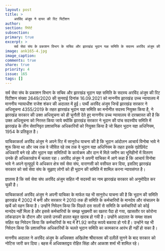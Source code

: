 ```yaml
---
layout: post
title: >
    अरविंद अंजुम ने दायर की रिट पिटीशन
author:
section: रिपोर्ट
subsection:
primary: true
excerpt: >
    सर्व सेवा संघ के प्रकाशन विभाग के सचिव और झारखंड भूदान यज्ञ समिति के सदस्य अरविंद अंजुम की रिट पिटीशन संख्या 2649/2020 की सुनवाई दिनांक 16.09.2021 को माननीय झारखंड उच्च न्यायालय में माननीय न्यायाधीश राजेश शंकर की अदालत में हुई।
image: ank165-4.jpg
image_caption: 
comments: true
share: true
priority: 4
issue: 165
tags: []
---
```


सर्व सेवा संघ के प्रकाशन विभाग के सचिव और झारखंड भूदान यज्ञ समिति के सदस्य अरविंद अंजुम की रिट पिटीशन संख्या 2649/2020 की सुनवाई दिनांक 16.09.2021 को माननीय झारखंड उच्च न्यायालय में माननीय न्यायाधीश राजेश शंकर की अदालत में हुई। पार्थी अरविंद अंजुम जिन्हें झारखंड सरकार ने अधिसूचना 4355/2019 के तहत झारखंड भूदान यज्ञ समिति का मनोनीत सदस्य नियुक्त किया है, ने झारखंड सरकार की उक्त अधिसूचना को ही चुनौती देते हुए माननीय उच्च न्यायालय से दरख्वास्त की है कि उक्त अधिसूचना को निरस्त किया जाये क्योंकि झारखंड सरकार ने भूदान की पांच सदस्यीय समिति में झारखंड के तीन सेवानिवृत प्रशासनिक अधिकारियों को नियुक्त किया है जो बिहार भूदान यज्ञ अधिनियम, 1954 के प्रतिकूल है।

याचिकाकर्ता अरविंद अंजुम ने अपने रिट में सानुरोध याचना की है कि भूदान आंदोलन आचार्य विनोबा भावे ने शुरू किया था और जब तक वे जीवित रहे तब तक वे भूदान यज्ञ अधिनियम के तहत इसके एप्रोप्रियेट अधिकारी बने रहे और भूदान यज्ञ समितियों के कार्यक्रम और दान में मिले जमीन का भूमिहीनों में वितरण उनके ही अधिकारक्षेत्र में चलता रहा। अरविंद अंजुम ने अपनी याचिका में आगे कहा है कि आचार्य विनोबा भावे ने अपने मृत्युपूर्व ये अधिकार क्षेत्र सर्व सेवा संघ, वाराणसी को वसीयत कर दिया, इसलिए झारखंड सरकार को सर्व सेवा संघ के सुझाए लोगों को ही भूदान की समिति में शामिल करना न्यायसंगत है।

ज्ञातव्य है कि सर्व सेवा संघ अरविंद अंजुम सहित नौ सदस्यों का नाम झारखंड सरकार को अनुमोदित कर चुकी है।

याचिकाकर्ता अरविंद अंजुम ने अपनी याचिका के मार्फत यह भी सानुरोध याचना की है कि भूदान की समिति झारखंड में 2002 में बनी और सरकार ने 2010 तक ही समिति के कर्मचारियों के मानदेय और संचालन के खर्चे को वहन किया है। उन्होंने निवेदन किया कि पिछले दस सालों से समिति के कर्मचारियों को कोई मानदेय नहीं मिला है और इससे कर्मचारियों के समझ भूखमरी का खतरा पैदा हो गया, खासतौर पर कोरोना लॉकडाउन के दौरान और उससे उनकी हालत बहुत खराब हो गयी है। उन्होंने अदालत के समक्ष साक्ष्य सहित यह निवेदन किया कि कर्मचारियों के मद में ₹1.92 करोड़ रूपये बकाया हो गये हैं। उन्होंने यह भी निवेदन किया कि प्रशासनिक अधिकारियों के चलते भूदान समिति का कामकाज आरंभ ही नहीं हो सका है।

माननीय अदालत ने अरविंद अंजुम के अधिवक्ता अखिलेश श्रीवास्तव की दलीलें सुनने के बाद सरकार को नोटिस जारी कर दिया। बहस में अधिवक्ताद्वय रोहित सिंहा और आकाश शर्मा भी शामिल रहे। 
